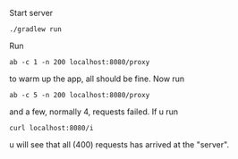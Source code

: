 Start server
```
./gradlew run
```
Run
```
ab -c 1 -n 200 localhost:8080/proxy
```
to warm up the app, all should be fine.
Now run
```
ab -c 5 -n 200 localhost:8080/proxy
```
and a few, normally 4, requests failed.
If u run 
```
curl localhost:8080/i
```
u will see that all (400) requests has arrived at the "server".
